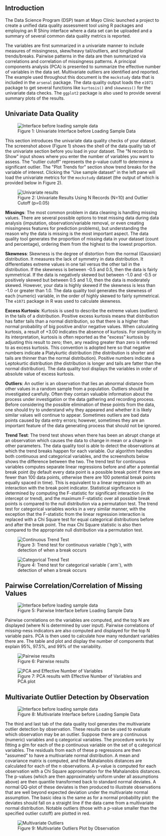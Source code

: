 ## Introduction

The Data Science Program (DSP) team at Mayo Clinic launched a project to create a unified data quality assessment tool using R packages and employing an R Shiny interface where a data set can be uploaded and a summary of several common data quality metrics is reported.

The variables are first summarized in a univariate manner to include measures of missingness, skew/heavy tail/outliers, and longitudinal trends/breaks. Pairwise patterns in the data are then summarized via correlations and correlation of missingness patterns. A principal components analysis (PCA) is presented to summarize the effective number of variables in the data set. Multivariate outliers are identified and reported. The example used throughout this document is the `mockstudy` data that is included in the `arsenal` package. The data quality output loads the `e1071` package to get several functions like `kurtosis()` and `skewness()` for the univariate data checks. The `ggplot2` package is also used to provide several summary plots of the results.

## Univariate Data Quality

<figure>
  <img src="figure1.png" alt="Interface before loading sample data">
  <figcaption>Figure 1: Univariate Interface before Loading Sample Data</figcaption>
</figure>

This section introduces the univariate data quality checks of your dataset. The screenshot above (Figure 1) shows the shell of the data quality tab of the univariate section before you load in your dataset. The "N records to Show" input shows where you enter the number of variables you want to assess. The "outlier cutoff" represents the p-value cutoff to determine a significant outlier. The "Plot Trends for" section show trend breaks for the variable of interest. Clicking the "Use sample dataset" in the left pane will load the univariate metrics for the `mockstudy` dataset (the output of which is provided below in Figure 2).

<figure>
  <img src="figure2.png" alt="Univariate results">
  <figcaption>Figure 2: Univariate Results Using N Records (N=10) and Outlier Cutoff (p=0.05)</figcaption>
</figure>

**Missings**: The most common problem in data cleaning is handling missing values. There are several possible options to treat missing data during data analysis (imputation, observation/variable removal, or even creating missingness features for prediction problems), but understanding the reason why the data is missing is the most important aspect. The data quality tool generates the proportion of missing data in your dataset (count and percentage), ordering them from the highest to the lowest proportion.

**Skewness**: Skewness is the degree of distortion from the normal (Gaussian) distribution. It measures the lack of symmetry in data distribution. It differentiates extreme values in one tail versus the other tail in the distribution. If the skewness is between -0.5 and 0.5, then the data is fairly symmetrical. If the data is negatively skewed but between -1.0 and -0.5 or positively skewed but between 0.5 and 1.0, then the data is moderately skewed. However, your data is highly skewed if the skewness is less than -1.0 or greater than 1.0. The data quality tool generates the skewness of each (numeric) variable, in the order of highly skewed to fairly symmetrical. The `e1071` package in R was used to calculate skewness.

**Excess Kurtosis**: Kurtosis is used to describe the extreme values (outliers) in the tails of a distribution. Positive excess kurtosis means that distribution has fatter tails than a normal distribution, so that there is a higher than normal probability of big positive and/or negative values. When calculating kurtosis, a result of +3.00 indicates the absence of kurtosis. For simplicity in its interpretation, kurtosis is often reported as the "excess" kurtosis by adjusting this result to zero; then, any reading greater than zero is referred to as excess kurtosis. This convention is adopted here so that negative numbers indicate a Platykurtic distribution (the distribution is shorter and tails are thinner than the normal distribution). Positive numbers indicate a Leptokurtic distribution (the distribution is longer and tails are fatter than the normal distribution). The data quality tool displays the variables in order of absolute value of excess kurtosis.

**Outliers**: An outlier is an observation that lies an abnormal distance from other values in a random sample from a population. Outliers should be investigated carefully. Often they contain valuable information about the process under investigation or the data gathering and recording process. Before considering the possible elimination of these points from the data, one should try to understand why they appeared and whether it is likely similar values will continue to appear. Sometimes outliers are bad data points caused by data entry errors; however, sometimes they are an important feature of the data generating process that should not be ignored.

**Trend Test**: The trend test shows when there has been an abrupt change at an observation which causes the data to change in mean or a change in other parameters. The data quality tool is able to detect the observations at which the trend breaks happen for each variable. Our algorithm handles both continuous and categorical variables, and the screenshots below shows the difference between the two. The trend test for continuous variables computes separate linear regressions before and after a potential break point (by default every data point is a possible break point if there are fewer than 100 data points, otherwise there are 100 potential break points equally spaced in time). This is equivalent to a linear regression with an interaction with the break point indicator. Statistical significance is determined by computing the F-statistic for significant interaction (in the intercept or trend), and the maximum F-statistic over all possible break points is compared to the null distribution via a permutation test. The trend test for categorical variables works in a very similar manner, with the exception that the F-statistic from the linear regression interaction is replaced with a Chi Square test for equal categorical distributions before and after the break point. The max Chi Square statistic is also then compared to the appropriate null distribution via a permutation test.

<figure>
  <img src="figure3.png" alt="Continuous Trend Test">
  <figcaption>Figure 3: Trend test for continuous variable (`hgb`), with detection of when a break occurs</figcaption>
</figure>

<figure>
  <img src="figure4.png" alt="Categorical Trend Test">
  <figcaption>Figure 4: Trend test for categorical variable (`arm`), with detection of when a break occurs</figcaption>
</figure>

## Pairwise Correlation/Correlation of Missing Values

<figure>
  <img src="figure5.png" alt="Interface before loading sample data">
  <figcaption>Figure 5: Pairwise Interface before Loading Sample Data</figcaption>
</figure>

Pairwise correlations on the variables are computed, and the top N are displayed (where N is determined by user input). Pairwise correlations of missing-ness indicators are also computed and displayed for the top N variable pairs. PCA is then used to calculate how many redundant variables there are. The table and plot and display the number of components that explain 95%, 97.5%, and 99% of the variability.

<figure>
  <img src="figure6.png" alt="Pairwise results">
  <figcaption>Figure 6: Pairwise results</figcaption>
</figure>

<figure>
  <img src="figure7.png" alt="PCA and Effective Number of Variables">
  <figcaption>Figure 7: PCA results with Effective Number of Variables and PCA plot</figcaption>
</figure>

## Multivariate Outlier Detection by Observation

<figure>
  <img src="figure8.png" alt="Interface before loading sample data">
  <figcaption>Figure 8: Multivariate Interface before Loading Sample Data</figcaption>
</figure>

The third and last tab of the data quality tool generates the multivariate outlier detection by observation. These results can be used to evaluate which observation may be an outlier. Suppose there are p continuous (numeric) variables and q categorical variables. The procedure works by fitting a glm for each of the p continuous variable on the set of q categorical variables. The residuals from each of these p regressions are then "assumed" to have a multivariate normal distribution. A mean and covariance matrix is computed, and the Mahalanobis distances are calculated for each of the n observations. A p-value is computed for each observation with a Chi Square approximation for the Mahalanobis distances. The p-values (which are then approximately uniform under all assumptions above) are then quantile transformed back to standard normal deviates. A normal QQ-plot of these deviates is then produced to illustrate observations that are well beyond expected deviation under the multivariate normal assumption. The basic idea is the same as for a normal probability plot: the deviates should fall on a straight line if the data came from a multivariate normal distribution. Notable outliers (those with a p-value smaller than the specified outlier cutoff) are plotted in red.

<figure>
  <img src="figure9.png" alt="Multivariate Outliers">
  <figcaption>Figure 9: Multivariate Outliers Plot by Observation</figcaption>
</figure>

